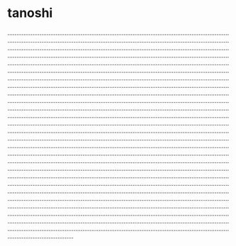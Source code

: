 # tanoshi
.........................................................................................................................................................................................................................................................................................................................................................................................................................................................................................................................................................................................................................................................................................................................................................................................................................................................................................................................................................................................................................................................................................................................................................................................................................................................................................................................................................................................................................................................................................................................................................................................................................................................................................................................................................................................................................................................................................................................................................................................................................................................................................................................................................................................................................................................................................................................................................................................................................................................................................................................................................................................................................................................................................................................................................................................................................................................................................................................................................................................................................................................................................................................................................................................................................................................................................................................................................................................................................................................................................................................
